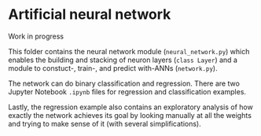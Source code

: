 # Artificial neural network

Work in progress

This folder contains the neural network module (`neural_network.py`) which enables the building and stacking of neuron layers (`class Layer`) and a module to constuct-, train-, and predict with-ANNs (`network.py`).  

The network can do binary classification and regression. There are two Jupyter Notebook `.ipynb` files for regression and classification examples.  

Lastly, the regression example also contains an exploratory analysis of how exactly the network achieves its goal by looking manually at all the weights and trying to make sense of it (with several simplifications).
